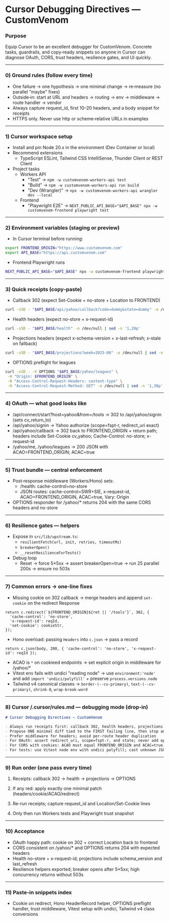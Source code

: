 # Cursor Debugging Directives — CustomVenom

### Purpose

Equip Cursor to be an excellent debugger for CustomVenom. Concrete tasks, guardrails, and copy‑ready snippets so anyone in Cursor can diagnose OAuth, CORS, trust headers, resilience gates, and UI quickly.

---

### 0) Ground rules (follow every time)

- One failure → one hypothesis → one minimal change → re‑measure (no parallel "maybe" fixes)
- Outside‑in: start at URL and headers → routing → env → middleware → route handler → vendor
- Always capture request_id, first 10–20 headers, and a body snippet for receipts
- HTTPS only. Never use http or scheme‑relative URLs in examples

---

### 1) Cursor workspace setup

- Install and pin Node 20.x in the environment (Dev Container or local)
- Recommend extensions
  - TypeScript ESLint, Tailwind CSS IntelliSense, Thunder Client or REST Client
- Project tasks
  - Workers API
    - "Test" → `npm -w customvenom-workers-api test`
    - "Build" → `npm -w customvenom-workers-api run build`
    - "Dev (Wrangler)" → `npx -w customvenom-workers-api wrangler dev --local`
  - Frontend
    - "Playwright E2E" → `NEXT_PUBLIC_API_BASE="$API_BASE" npx -w customvenom-frontend playwright test`

---

### 2) Environment variables (staging or preview)

- In Cursor terminal before running:

```bash
export FRONTEND_ORIGIN="https://www.customvenom.com"
export API_BASE="https://api.customvenom.com"
```

- Frontend Playwright runs

```bash
NEXT_PUBLIC_API_BASE="$API_BASE" npx -w customvenom-frontend playwright test --project=chromium
```

---

### 3) Quick receipts (copy‑paste)

- Callback 302 (expect Set-Cookie + no-store + Location to FRONTEND)

```bash
curl -sSD - "$API_BASE/api/yahoo/callback?code=dummy&state=dummy" -o /dev/null | sed -n '1,25p'
```

- Health headers (expect no-store + x-request-id)

```bash
curl -sSD - "$API_BASE/health" -o /dev/null | sed -n '1,20p'
```

- Projections headers (expect x-schema-version + x-last-refresh; x-stale on fallback)

```bash
curl -sSD - "$API_BASE/projections?week=2025-06" -o /dev/null | sed -n '1,30p'
```

- OPTIONS preflight for leagues

```bash
curl -sSD - -X OPTIONS "$API_BASE/yahoo/leagues" \
 -H "Origin: $FRONTEND_ORIGIN" \
 -H "Access-Control-Request-Headers: content-type" \
 -H "Access-Control-Request-Method: GET" -o /dev/null | sed -n '1,30p'
```

---

### 4) OAuth — what good looks like

- /api/connect/start?host=yahoo&from=/tools → 302 to /api/yahoo/signin (sets cv_return_to)
- /api/yahoo/signin → Yahoo authorize (scope=fspt-r, redirect_uri exact)
- /api/yahoo/callback → 302 back to FRONTEND_ORIGIN + return path; headers include Set-Cookie cv_yahoo; Cache-Control: no-store; x-request-id
- /yahoo/me, /yahoo/leagues → 200 JSON with ACAO=FRONTEND_ORIGIN; ACAC=true

---

### 5) Trust bundle — central enforcement

- Post‑response middleware (Workers/Hono) sets:
  - /health: cache-control=no-store
  - JSON routes: cache-control=SWR+SIE, x-request-id, ACAO=FRONTEND_ORIGIN, ACAC=true, Vary: Origin
- OPTIONS responder for /yahoo/\* returns 204 with the same CORS headers and no-store

---

### 6) Resilience gates — helpers

- Expose in `src/lib/upstream.ts`:
  - `resilientFetch(url, init, retries, timeoutMs)`
  - `breakerOpen()`
  - `__resetResilienceForTests()`
- Debug loop
  - Reset → force 5×5xx → assert breakerOpen=true → run 25 parallel 200s → ensure no 503s

---

### 7) Common errors → one‑line fixes

- Missing cookie on 302 callback → merge headers and append `set-cookie` on the redirect Response

```tsx
return c.redirect(`${FRONTEND_ORIGIN}${ret || '/tools'}`, 302, {
  'cache-control': 'no-store',
  'x-request-id': reqId,
  'set-cookie': cookieStr,
});
```

- Hono overload: passing `Headers` into `c.json` → pass a record

```tsx
return c.json(body, 200, { 'cache-control': 'no-store', 'x-request-id': reqId });
```

- ACAO is `*` on cookieed endpoints → set explicit origin in middleware for /yahoo/\*
- Vitest env fails with undici "reading node" → use `environment:'node'` and add `import 'undici/polyfill'` + preserve `process.versions.node`
- Tailwind v4 canonical classes → `border-(--cv-primary)`, `text-(--cv-primary)`, `shrink-0`, `wrap-break-word`

---

### 8) Cursor /.cursor/rules.md — debugging mode (drop‑in)

```markdown
# Cursor Debugging Directives — CustomVenom

- Always run receipts first: callback 302, health headers, projections headers, OPTIONS preflight
- Propose ONE minimal diff tied to the FIRST failing line, then stop and re-run receipts
- Prefer middleware for headers; avoid per-route header duplication
- For OAuth: assert redirect_uri, scope=fspt-r, and state; never add openid
- For CORS with cookies: ACAO must equal FRONTEND_ORIGIN and ACAC=true; never "\*"
- For tests: use Vitest node env with undici polyfill; cast unknown JSON bodies; avoid generic Request types
```

---

### 9) Run order (one pass every time)

1. Receipts: callback 302 → health → projections → OPTIONS

2. If any red: apply exactly one minimal patch (headers/cookie/ACAO/redirect)

3. Re-run receipts; capture request_id and Location/Set-Cookie lines

4. Only then run Workers tests and Playwright trust snapshot

---

### 10) Acceptance

- OAuth happy path: cookie on 302 + correct Location back to frontend
- CORS consistent on /yahoo/\* and OPTIONS returns 204 with expected headers
- Health no-store + x-request-id; projections include schema_version and last_refresh
- Resilience helpers exported; breaker opens after 5×5xx; high concurrency returns without 503s

---

### 11) Paste‑in snippets index

- Cookie on redirect, Hono HeaderRecord helper, OPTIONS preflight handler, trust middleware, Vitest setup with undici, Tailwind v4 class conversions

